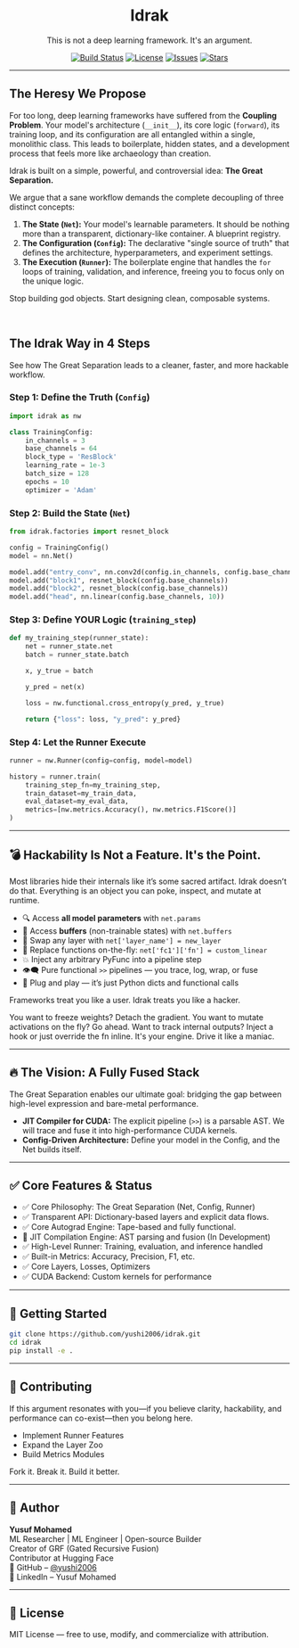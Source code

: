 <h1 align="center">Idrak</h1>

<p align="center">
  This is not a deep learning framework. It's an argument.
</p>

<p align="center">
  <a href="#"><img alt="Build Status" src="https://img.shields.io/badge/build-passing-brightgreen?style=for-the-badge"></a>
  <a href="#"><img alt="License" src="https://img.shields.io/badge/license-MIT-blue?style=for-the-badge"></a>
  <a href="https://github.com/yushi2006/nawah/issues"><img alt="Issues" src="https://img.shields.io/github/issues/yushi2006/nawah?style=for-the-badge&color=orange"></a>
  <a href="#"><img alt="Stars" src="https://img.shields.io/github/stars/yushi2006/nawah?style=for-the-badge"></a>
</p>

---

## The Heresy We Propose

For too long, deep learning frameworks have suffered from the **Coupling Problem**. Your model's architecture (`__init__`), its core logic (`forward`), its training loop, and its configuration are all entangled within a single, monolithic class. This leads to boilerplate, hidden states, and a development process that feels more like archaeology than creation.

Idrak is built on a simple, powerful, and controversial idea: **The Great Separation.**

We argue that a sane workflow demands the complete decoupling of three distinct concepts:
1.  **The State (`Net`):** Your model's learnable parameters. It should be nothing more than a transparent, dictionary-like container. A blueprint registry.
2.  **The Configuration (`Config`):** The declarative "single source of truth" that defines the architecture, hyperparameters, and experiment settings.
3.  **The Execution (`Runner`):** The boilerplate engine that handles the `for` loops of training, validation, and inference, freeing you to focus only on the unique logic.

Stop building god objects. Start designing clean, composable systems.

<br>

## The Idrak Way in 4 Steps

See how The Great Separation leads to a cleaner, faster, and more hackable workflow.

### Step 1: Define the Truth (`Config`)

```python
import idrak as nw

class TrainingConfig:
    in_channels = 3
    base_channels = 64
    block_type = 'ResBlock'
    learning_rate = 1e-3
    batch_size = 128
    epochs = 10
    optimizer = 'Adam'
```

### Step 2: Build the State (`Net`)

```python
from idrak.factories import resnet_block

config = TrainingConfig()
model = nn.Net()

model.add("entry_conv", nn.conv2d(config.in_channels, config.base_channels, kernel_size=7))
model.add("block1", resnet_block(config.base_channels))
model.add("block2", resnet_block(config.base_channels))
model.add("head", nn.linear(config.base_channels, 10))
```

### Step 3: Define YOUR Logic (`training_step`)

```python
def my_training_step(runner_state):
    net = runner_state.net
    batch = runner_state.batch

    x, y_true = batch

    y_pred = net(x)

    loss = nw.functional.cross_entropy(y_pred, y_true)

    return {"loss": loss, "y_pred": y_pred}
```

### Step 4: Let the Runner Execute

```python
runner = nw.Runner(config=config, model=model)

history = runner.train(
    training_step_fn=my_training_step,
    train_dataset=my_train_data,
    eval_dataset=my_eval_data,
    metrics=[nw.metrics.Accuracy(), nw.metrics.F1Score()]
)
```

---

## 💣 Hackability Is Not a Feature. It's the Point.

Most libraries hide their internals like it’s some sacred artifact. Idrak doesn’t do that. Everything is an object you can poke, inspect, and mutate at runtime.

- 🔍 Access **all model parameters** with `net.params`
- 🧱 Access **buffers** (non-trainable states) with `net.buffers`
- 🔧 Swap any layer with `net['layer_name'] = new_layer`
- 🧠 Replace functions on-the-fly: `net['fc1']['fn'] = custom_linear`
- 💥 Inject any arbitrary PyFunc into a pipeline step
- 👁️‍🗨️ Pure functional `>>` pipelines — you trace, log, wrap, or fuse
- 🧬 Plug and play — it’s just Python dicts and functional calls

Frameworks treat you like a user. Idrak treats you like a hacker.

You want to freeze weights? Detach the gradient. You want to mutate activations on the fly? Go ahead. Want to track internal outputs? Inject a hook or just override the fn inline. It's your engine. Drive it like a maniac.

---

## 🔥 The Vision: A Fully Fused Stack

The Great Separation enables our ultimate goal: bridging the gap between high-level expression and bare-metal performance.

- **JIT Compiler for CUDA:** The explicit pipeline (`>>`) is a parsable AST. We will trace and fuse it into high-performance CUDA kernels.
- **Config-Driven Architecture:** Define your model in the Config, and the Net builds itself.

---

## ✅ Core Features & Status

- ✅ Core Philosophy: The Great Separation (Net, Config, Runner)
- ✅ Transparent API: Dictionary-based layers and explicit data flows.
- ✅ Core Autograd Engine: Tape-based and fully functional.
- 🔧 JIT Compilation Engine: AST parsing and fusion (In Development)
- ✅ High-Level Runner: Training, evaluation, and inference handled
- ✅ Built-in Metrics: Accuracy, Precision, F1, etc.
- ✅ Core Layers, Losses, Optimizers
- ✅ CUDA Backend: Custom kernels for performance

---

## 🚀 Getting Started

```bash
git clone https://github.com/yushi2006/idrak.git
cd idrak
pip install -e .
```

---

## 🤝 Contributing

If this argument resonates with you—if you believe clarity, hackability, and performance can co-exist—then you belong here.

- Implement Runner Features
- Expand the Layer Zoo
- Build Metrics Modules

Fork it. Break it. Build it better.

---

## 👤 Author

**Yusuf Mohamed**  
ML Researcher | ML Engineer | Open-source Builder  
Creator of GRF (Gated Recursive Fusion)  
Contributor at Hugging Face  
📎 GitHub – [@yushi2006](https://github.com/yushi2006)  
📎 LinkedIn – Yusuf Mohamed  

---

## 📄 License

MIT License — free to use, modify, and commercialize with attribution.
